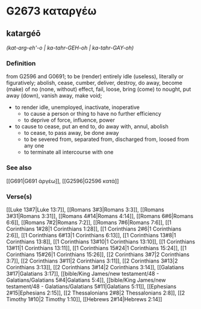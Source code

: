 # G2673 καταργέω

## katargéō

_(kat-arg-eh'-o | ka-tahr-GEH-oh | ka-tahr-GAY-oh)_

### Definition

from G2596 and G0691; to be (render) entirely idle (useless), literally or figuratively; abolish, cease, cumber, deliver, destroy, do away, become (make) of no (none, without) effect, fail, loose, bring (come) to nought, put away (down), vanish away, make void; 

- to render idle, unemployed, inactivate, inoperative
  - to cause a person or thing to have no further efficiency
  - to deprive of force, influence, power
- to cause to cease, put an end to, do away with, annul, abolish
  - to cease, to pass away, be done away
  - to be severed from, separated from, discharged from, loosed from any one
  - to terminate all intercourse with one

### See also

[[G691|G691 ἀργέω]], [[G2596|G2596 κατά]]

### Verse(s)

[[Luke 13#7|Luke 13:7]], [[Romans 3#3|Romans 3:3]], [[Romans 3#31|Romans 3:31]], [[Romans 4#14|Romans 4:14]], [[Romans 6#6|Romans 6:6]], [[Romans 7#2|Romans 7:2]], [[Romans 7#6|Romans 7:6]], [[1 Corinthians 1#28|1 Corinthians 1:28]], [[1 Corinthians 2#6|1 Corinthians 2:6]], [[1 Corinthians 6#13|1 Corinthians 6:13]], [[1 Corinthians 13#8|1 Corinthians 13:8]], [[1 Corinthians 13#10|1 Corinthians 13:10]], [[1 Corinthians 13#11|1 Corinthians 13:11]], [[1 Corinthians 15#24|1 Corinthians 15:24]], [[1 Corinthians 15#26|1 Corinthians 15:26]], [[2 Corinthians 3#7|2 Corinthians 3:7]], [[2 Corinthians 3#11|2 Corinthians 3:11]], [[2 Corinthians 3#13|2 Corinthians 3:13]], [[2 Corinthians 3#14|2 Corinthians 3:14]], [[Galatians 3#17|Galatians 3:17]], [[bible/King James/new testament/48 - Galatians/Galatians 5#4|Galatians 5:4]], [[bible/King James/new testament/48 - Galatians/Galatians 5#11|Galatians 5:11]], [[Ephesians 2#15|Ephesians 2:15]], [[2 Thessalonians 2#8|2 Thessalonians 2:8]], [[2 Timothy 1#10|2 Timothy 1:10]], [[Hebrews 2#14|Hebrews 2:14]]